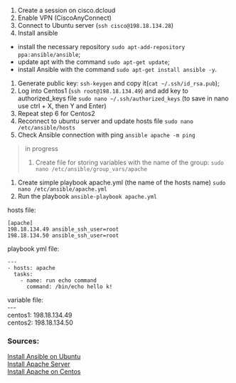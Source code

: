 1. Create a session on cisco.dcloud
1. Enable VPN (CiscoAnyConnect)
1. Connect to Ubuntu server (`ssh cisco@198.18.134.28`)
1. Install ansible
  * install the necessary repository `sudo apt-add-repository ppa:ansible/ansible`;
  * update apt with the command `sudo apt-get update`;
  * install Ansible with the command `sudo apt-get install ansible -y`.
1. Generate public key: `ssh-keygen` and copy it(`cat ~/.ssh/id_rsa.pub`);
1. Log into Centos1 (`ssh root@198.18.134.49`) and add key to authorized_keys file `sudo nano ~/.ssh/authorized_keys` (to save in nano use ctrl + X, then Y and Enter)
1. Repeat step 6 for Centos2
1. Reconnect to ubuntu server and update hosts file `sudo nano /etc/ansible/hosts`
1. Check Ansible connection with ping `ansible apache -m ping`

> in progress
> 1. Create file for storing variables with the name of the group: `sudo nano /etc/ansible/group_vars/apache`

1. Create simple playbook apache.yml (the name of the hosts name) `sudo nano /etc/ansible/apache.yml`
1. Run the playbook `ansible-playbook apache.yml`



hosts file:
```
[apache]
198.18.134.49 ansible_ssh_user=root
198.18.134.50 ansible_ssh_user=root
```

playbook  yml file:
```
---
- hosts: apache
  tasks:
    - name: run echo command
      command: /bin/echo hello k!
```

variable file:\
---\
centos1: 198.18.134.49\
centos2: 198.18.134.50


### Sources:
[Install Ansible on Ubuntu](https://www.techrepublic.com/article/how-to-install-ansible-on-ubuntu-server-18-04/)\
[Install Apache Server](https://www.bogotobogo.com/DevOps/Ansible/Ansible_SettingUp_Webservers_Apache.php)\
[Install Apache on Centos](https://www.vultr.com/docs/how-to-install-apache-on-centos-7/?gclid=Cj0KCQjw1qL6BRCmARIsADV9JtYvUn_K0HSbl7wtMxWJQUtZct7il6qXKgVEWapXC6VZrvgXqBEdmR8aAjCXEALw_wcB)
